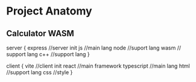 # Project Anatomy



## Calculator WASM

server {
    express //server init
    js //main lang
    node //suport lang
    wasm // support lang
    c++ //support lang
}

client {
    vite //client init
    react //main framework
    typescript //main lang
    html //support lang
    css //style
}